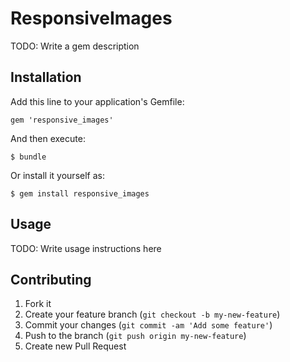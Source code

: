 # ResponsiveImages

TODO: Write a gem description

## Installation

Add this line to your application's Gemfile:

    gem 'responsive_images'

And then execute:

    $ bundle

Or install it yourself as:

    $ gem install responsive_images

## Usage

TODO: Write usage instructions here

## Contributing

1. Fork it
2. Create your feature branch (`git checkout -b my-new-feature`)
3. Commit your changes (`git commit -am 'Add some feature'`)
4. Push to the branch (`git push origin my-new-feature`)
5. Create new Pull Request
